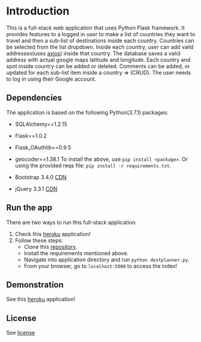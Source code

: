 # Introduction
This is a full-stack web application that uses Python Flask framework. It provides features to a logged in user to make a list of countries they want to travel and then a sub-list of destinations inside each country. Countries can be selected from the list dropdown. Inside each country, user can add valid addresses(uses [axios](https://github.com/axios/axios)) inside that country. The database saves a valid address with actual google maps latitude and longitude. Each country and spot inside country can be added or deleted. Comments can be added, or updated for each sub-list item inside a country => (CRUD). The user needs to log in using their Google account.       

## Dependencies
The application is based on the following Python(3.7.1) packages:
- SQLAlchemy==1.2.15
- Flask==1.0.2
- Flask_OAuthlib==0.9.5
- geocoder==1.38.1
To install the above, use `pip install <package>`. Or using the provided reqs file: `pip install -r requirements.txt`.

- Bootstrap 3.4.0 [CDN](https://maxcdn.bootstrapcdn.com/bootstrap/3.4.0/js/bootstrap.min.js)
- jQuery 3.3.1 [CDN](https://ajax.googleapis.com/ajax/libs/jquery/3.3.1/jquery.min.js)


## Run the app
There are two ways to run this full-stack application.
1. Check this [heroku](http://destinationplanner.herokuapp.com/) application!
2. Follow these steps:
   - Clone this [repository](https://github.com/mannanrehbari/DestinationPlanner).
   - Install the requirements mentioned above.
   - Navigate into application directory and run `python destplanner.py`.
   - From your browser, go to `localhost:5000` to access the index!


## Demonstration
See this  [heroku](http://destinationplanner.herokuapp.com/) application!

## License
See [license](LICENSE)
